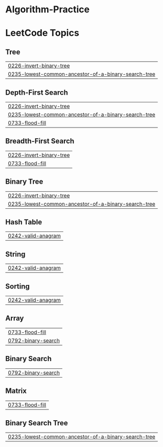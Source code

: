 # Algorithm-Practice

<!---LeetCode Topics Start-->
# LeetCode Topics
## Tree
|  |
| ------- |
| [0226-invert-binary-tree](https://github.com/shkimjune/Algorithm-Practice/tree/master/0226-invert-binary-tree) |
| [0235-lowest-common-ancestor-of-a-binary-search-tree](https://github.com/shkimjune/Algorithm-Practice/tree/master/0235-lowest-common-ancestor-of-a-binary-search-tree) |
## Depth-First Search
|  |
| ------- |
| [0226-invert-binary-tree](https://github.com/shkimjune/Algorithm-Practice/tree/master/0226-invert-binary-tree) |
| [0235-lowest-common-ancestor-of-a-binary-search-tree](https://github.com/shkimjune/Algorithm-Practice/tree/master/0235-lowest-common-ancestor-of-a-binary-search-tree) |
| [0733-flood-fill](https://github.com/shkimjune/Algorithm-Practice/tree/master/0733-flood-fill) |
## Breadth-First Search
|  |
| ------- |
| [0226-invert-binary-tree](https://github.com/shkimjune/Algorithm-Practice/tree/master/0226-invert-binary-tree) |
| [0733-flood-fill](https://github.com/shkimjune/Algorithm-Practice/tree/master/0733-flood-fill) |
## Binary Tree
|  |
| ------- |
| [0226-invert-binary-tree](https://github.com/shkimjune/Algorithm-Practice/tree/master/0226-invert-binary-tree) |
| [0235-lowest-common-ancestor-of-a-binary-search-tree](https://github.com/shkimjune/Algorithm-Practice/tree/master/0235-lowest-common-ancestor-of-a-binary-search-tree) |
## Hash Table
|  |
| ------- |
| [0242-valid-anagram](https://github.com/shkimjune/Algorithm-Practice/tree/master/0242-valid-anagram) |
## String
|  |
| ------- |
| [0242-valid-anagram](https://github.com/shkimjune/Algorithm-Practice/tree/master/0242-valid-anagram) |
## Sorting
|  |
| ------- |
| [0242-valid-anagram](https://github.com/shkimjune/Algorithm-Practice/tree/master/0242-valid-anagram) |
## Array
|  |
| ------- |
| [0733-flood-fill](https://github.com/shkimjune/Algorithm-Practice/tree/master/0733-flood-fill) |
| [0792-binary-search](https://github.com/shkimjune/Algorithm-Practice/tree/master/0792-binary-search) |
## Binary Search
|  |
| ------- |
| [0792-binary-search](https://github.com/shkimjune/Algorithm-Practice/tree/master/0792-binary-search) |
## Matrix
|  |
| ------- |
| [0733-flood-fill](https://github.com/shkimjune/Algorithm-Practice/tree/master/0733-flood-fill) |
## Binary Search Tree
|  |
| ------- |
| [0235-lowest-common-ancestor-of-a-binary-search-tree](https://github.com/shkimjune/Algorithm-Practice/tree/master/0235-lowest-common-ancestor-of-a-binary-search-tree) |
<!---LeetCode Topics End-->